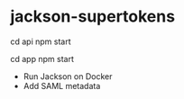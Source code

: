 # jackson-supertokens

cd api
npm start

cd app
npm start

- Run Jackson on Docker
- Add SAML metadata
